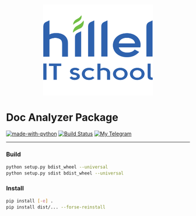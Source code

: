 <p align="center">
  <img src="https://github.com/AH0HIM/doc_analyzer_package/blob/hotfix/logo/Hillel-Logo-Organization.png" 
        width="300" 
        height="250"
  />
</p>


# Doc Analyzer Package

[![made-with-python](https://img.shields.io/badge/Made%20with-Python-1f425f.svg)](https://www.python.org/)
[![Build Status](https://github.com/cheind/py-motmetrics/actions/workflows/python-package.yml/badge.svg)](https://github.com/cheind/py-motmetrics/actions/workflows/python-package.yml)
[![My Telegram](https://img.shields.io/badge/%20%20My%20Telegram-2ba2d9.svg)](https://t.me/b3yond3r)

----

### Build

```bash
python setup.py bdist_wheel --universal
python setup.py sdist bdist_wheel --universal
```

### Install

```bash
pip install [-e] .
pip install dist/... --forse-reinstall
```